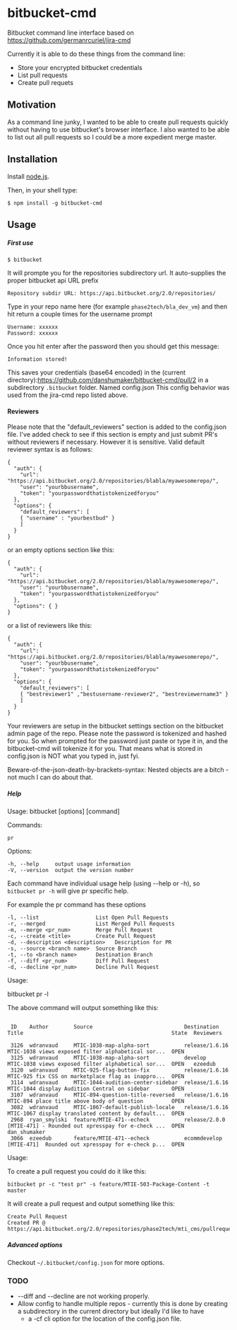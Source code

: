 bitbucket-cmd
========

  Bitbucket command line interface  based on https://github.com/germanrcuriel/jira-cmd

  Currently it is able to do these things from the command line: 
  * Store your encrypted bitbucket credentials
  * List pull requests
  * Create pull requets

## Motivation

  As a command line junky, I wanted to be able to create pull requests quickly without having to use bitbucket's browser interface.  I also wanted to be able to list out all pull requests so I could be a more expedient merge master.

## Installation

Install [node.js](http://nodejs.org/).

Then, in your shell type:

    $ npm install -g bitbucket-cmd

## Usage

##### First use

    $ bitbucket
 
It will prompte you for the repositories subdirectory url.  It auto-supplies the proper bitbucket api URL prefix

    Repository subdir URL: https://api.bitbucket.org/2.0/repositories/

Type in your repo name here (for example `phase2tech/bla_dev_vm`) and then hit return a couple times for the username prompt

    Username: xxxxxx
    Password: xxxxxx

Once you hit enter after the password then you should get this message:

    Information stored!

This saves your credentials (base64 encoded) in the (current directory):https://github.com/danshumaker/bitbucket-cmd/pull/2 in a subdirectory `.bitbucket` folder. Named config.json
This config behavior was used from the jira-cmd repo listed above.

#### Reviewers

Please note that the "default_reviewers" section is added to the config.json file.  I've added check to see if this section is empty and just submit PR's without reviewers if necessary.  However it is sensitive.  Valid default reviewer syntax is as follows:

```
{
  "auth": {
    "url": "https://api.bitbucket.org/2.0/repositories/blabla/myawesomerepo/",
    "user": "yourbbusername",
    "token": "yourpasswordthatistokenizedforyou"
  },
  "options": {
    "default_reviewers": [
    { "username" : "yourbestbud" }
    ]
  }
}

```

or an empty options section like this:
```
{
  "auth": {
    "url": "https://api.bitbucket.org/2.0/repositories/blabla/myawesomerepo/",
    "user": "yourbbusername",
    "token": "yourpasswordthatistokenizedforyou"
  },
  "options": { }
}

```
or a list of reviewers like this:
```
{
  "auth": {
    "url": "https://api.bitbucket.org/2.0/repositories/blabla/myawesomerepo/",
    "user": "yourbbusername",
    "token": "yourpasswordthatistokenizedforyou"
  },
  "options": {
    "default_reviewers": [
    { "bestreviewer1" ,"bestusername-reviewer2", "bestreviewername3" }
    ]
  }
}
```

Your reviewers are setup in the bitbucket settings section on the bitbucket admin page of the repo.
Please note the password is tokenized and hashed for you.   So when prompted for the password
just paste or type it in, and the bitbucket-cmd will tokenize it for you. That means what 
is stored in config.json is NOT what you typed in,  just fyi.

Beware-of-the-json-death-by-brackets-syntax: Nested objects are a bitch - not much I can do about that. 

##### Help

Usage: bitbucket [options] [command]

  Commands:

    pr 

  Options:

    -h, --help     output usage information
    -V, --version  output the version number

Each command have individual usage help (using --help or -h), so `bitbucket pr -h` will give pr specific help. 

For example the pr command has these options

    -l, --list                  List Open Pull Requests
    -r, --merged                List Merged Pull Requests
    -m, --merge <pr_num>        Merge Pull Request
    -c, --create <title>        Create Pull Request
    -d, --description <description>   Description for PR 
    -s, --source <branch name>  Source Branch
    -t, --to <branch name>      Destination Branch
    -f, --diff <pr_num>         Diff Pull Request
    -d, --decline <pr_num>      Decline Pull Request

Usage:

bitbucket pr -l

The above command will output something like this:
```

 ID    Author        Source                             Destination     Title                                               State  Reviewers    

 3126  wdranvaud     MTIC-1038-map-alpha-sort           release/1.6.16  MTIC-1038 views exposed filter alphabetical sor...  OPEN                
 3125  wdranvaud     MTIC-1038-map-alpha-sort           develop         MTIC-1038 views exposed filter alphabetical sor...  OPEN   ezeedub      
 3120  wdranvaud     MTIC-925-flag-button-fix           release/1.6.16  MTIC-925 fix CSS on marketplace flag as inappro...  OPEN                
 3114  wdranvaud     MTIC-1044-audition-center-sidebar  release/1.6.16  MTIC-1044 display Audition Central on sidebar       OPEN                
 3107  wdranvaud     MTIC-894-question-title-reversed   release/1.6.16  MTIC-894 place title above body of question         OPEN                
 3082  wdranvaud     MTIC-1067-default-publish-locale   release/1.6.16  MTIC-1067 display translated content by default...  OPEN                
 2968  ryan_smylski  feature/MTIE-471--echeck           release/2.0.0   [MTIE-471] - Rounded out xpresspay for e-check ...  OPEN   dan_shumaker 
 3066  ezeedub       feature/MTIE-471--echeck           ecommdevelop    [MTIE-471]  Rounded out xpresspay for e-check p...  OPEN                
```

Usage:

To create a pull request you could do it like this:

```
bitbucket pr -c "test pr" -s feature/MTIE-503-Package-Content -t master
```

It will create a pull request and output something like this:
```
Create Pull Request
Created PR @ https://api.bitbucket.org/2.0/repositories/phase2tech/mti_cms/pullrequests/3127
```


##### Advanced options
Checkout ```~/.bitbucket/config.json``` for more options.

### TODO
  * --diff and --decline are not working properly.
  * Allow config to handle multiple repos - currently this is done by creating a subdirectory in the current directory but ideally I'd like to have
	* a -cf cli option for the location of the config.json file.
